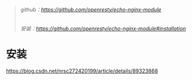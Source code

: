 > ###### github：https://github.com/openresty/echo-nginx-module
> ###### 安装：https://github.com/openresty/echo-nginx-module#installation

# 安装
https://blog.csdn.net/nrsc272420199/article/details/89323868
